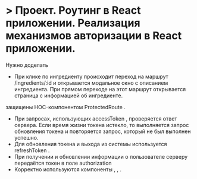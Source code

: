 # > Проект. Роутинг в React приложении. Реализация механизмов авторизации в React приложении.

Нужно доделать 
- При клике по ингредиенту происходит переход на маршрут /ingredients/:id и открывается модальное окно с описанием ингредиента. При прямом переходе на этот маршрут открывается страница с информацией об ингредиенте.

защищены HOC-компонентом ProtectedRoute .
- При запросах, использующих accessToken , проверяется ответ сервера. Если время жизни токена истекло, то
выполняется запрос обновления токена и повторяется запрос, который не был выполнен успешно.
- Для обновления токена и выхода из системы используется refreshToken .
- При получении и обновлении информации о пользователе серверу передаётся токен в поле authorization
- Корректно используются компоненты <Switch /> , <Route /> , <Redirect /> .